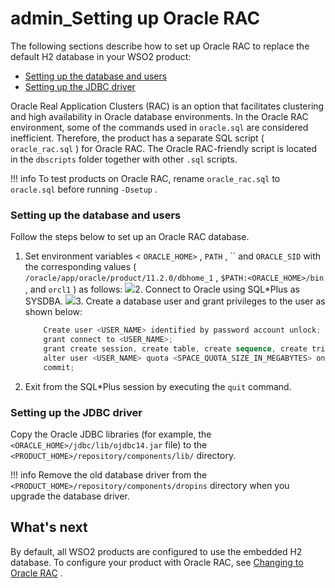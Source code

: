# admin\_Setting up Oracle RAC

The following sections describe how to set up Oracle RAC to replace the default H2 database in your WSO2 product:

-   [Setting up the database and users](#admin_SettingupOracleRAC-Settingupthedatabaseandusers)
-   [Setting up the JDBC driver](#admin_SettingupOracleRAC-SettinguptheJDBCdriver)

Oracle Real Application Clusters (RAC) is an option that facilitates clustering and high availability in Oracle database environments. In the Oracle RAC environment, some of the commands used in `oracle.sql` are considered inefficient. Therefore, the product has a separate SQL script ( `oracle_rac.sql` ) for Oracle RAC. The Oracle RAC-friendly script is located in the `dbscripts` folder together with other `.sql` scripts.

!!! info
To test products on Oracle RAC, rename `oracle_rac.sql` to `oracle.sql` before running `-Dsetup` .


### Setting up the database and users

Follow the steps below to set up an Oracle RAC database.

1.  Set environment variables &lt; `ORACLE_HOME>` , `PATH` , `` and `ORACLE_SID` with the corresponding values ( `/oracle/app/oracle/product/11.2.0/dbhome_1` , `$PATH:<ORACLE_HOME>/bin` , and `orcl1` ) as follows:
    ![]({{base_path}}/assets/attachments/126562524/126562530.png)2.  Connect to Oracle using SQL\*Plus as SYSDBA.
    ![]({{base_path}}/assets/attachments/126562524/126562542.png)3.  Create a database user and grant privileges to the user as shown below:

    ``` powershell
        Create user <USER_NAME> identified by password account unlock;
        grant connect to <USER_NAME>;
        grant create session, create table, create sequence, create trigger to <USER_NAME>;
        alter user <USER_NAME> quota <SPACE_QUOTA_SIZE_IN_MEGABYTES> on '<TABLE_SPACE_NAME>';
        commit;
    ```

4.  Exit from the SQL\*Plus session by executing the `quit` command.

### Setting up the JDBC driver

Copy the Oracle JDBC libraries (for example, the `<ORACLE_HOME>/jdbc/lib/ojdbc14.jar` file) to the `<PRODUCT_HOME>/repository/components/lib/` directory.

!!! info
Remove the old database driver from the `<PRODUCT_HOME>/repository/components/dropins` directory when you upgrade the database driver.


## What's next

By default, all WSO2 products are configured to use the embedded H2 database. To configure your product with Oracle RAC, see [Changing to Oracle RAC](_admin_Setting_up_Oracle_RAC_) .
